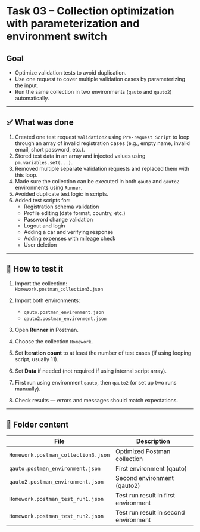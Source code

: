 # Task 03 – Collection optimization with parameterization and environment switch

## Goal

- Optimize validation tests to avoid duplication.
- Use one request to cover multiple validation cases by parameterizing the input.
- Run the same collection in two environments (`qauto` and `qauto2`) automatically.

---

## ✅ What was done

1. Created one test request `Validation2` using `Pre-request Script` to loop through an array of invalid registration cases (e.g., empty name, invalid email, short password, etc.).
2. Stored test data in an array and injected values using `pm.variables.set(...)`.
3. Removed multiple separate validation requests and replaced them with this loop.
4. Made sure the collection can be executed in both `qauto` and `qauto2` environments using `Runner`.
5. Avoided duplicate test logic in scripts.
6. Added test scripts for:
   - Registration schema validation
   - Profile editing (date format, country, etc.)
   - Password change validation
   - Logout and login
   - Adding a car and verifying response
   - Adding expenses with mileage check
   - User deletion

---

## 🧪 How to test it

1. Import the collection:  
   `Homework.postman_collection3.json`

2. Import both environments:  
   - `qauto.postman_environment.json`  
   - `qauto2.postman_environment.json`

3. Open **Runner** in Postman.

4. Choose the collection `Homework`.

5. Set **Iteration count** to at least the number of test cases (if using looping script, usually 11).

6. Set **Data** if needed (not required if using internal script array).

7. First run using environment `qauto`, then `qauto2` (or set up two runs manually).

8. Check results — errors and messages should match expectations.

---

## 📁 Folder content

| File                               | Description                            |
|------------------------------------|----------------------------------------|
| `Homework.postman_collection3.json` | Optimized Postman collection           |
| `qauto.postman_environment.json`    | First environment (qauto)              |
| `qauto2.postman_environment.json`   | Second environment (qauto2)            |
| `Homework.postman_test_run1.json`   | Test run result in first environment   |
| `Homework.postman_test_run2.json`   | Test run result in second environment  |
